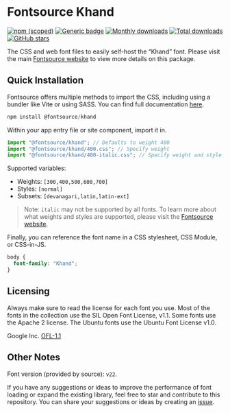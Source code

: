 # Fontsource Khand

[![npm (scoped)](https://img.shields.io/npm/v/@fontsource/khand?color=brightgreen)](https://www.npmjs.com/package/@fontsource/khand) [![Generic badge](https://img.shields.io/badge/fontsource-passing-brightgreen)](https://github.com/fontsource/fontsource) [![Monthly downloads](https://badgen.net/npm/dm/@fontsource/khand)](https://github.com/fontsource/fontsource) [![Total downloads](https://badgen.net/npm/dt/@fontsource/khand)](https://github.com/fontsource/fontsource) [![GitHub stars](https://img.shields.io/github/stars/fontsource/fontsource.svg?style=social&label=Star)](https://github.com/fontsource/fontsource/stargazers)

The CSS and web font files to easily self-host the “Khand” font. Please visit the main [Fontsource website](https://fontsource.org/fonts/khand) to view more details on this package.

## Quick Installation

Fontsource offers multiple methods to import the CSS, including using a bundler like Vite or using SASS. You can find full documentation [here](https://fontsource.org/docs/getting-started/introduction).

```javascript
npm install @fontsource/khand
```

Within your app entry file or site component, import it in.

```javascript
import "@fontsource/khand"; // Defaults to weight 400
import "@fontsource/khand/400.css"; // Specify weight
import "@fontsource/khand/400-italic.css"; // Specify weight and style
```

Supported variables:
- Weights: `[300,400,500,600,700]`
- Styles: `[normal]`
- Subsets: `[devanagari,latin,latin-ext]`

> Note: `italic` may not be supported by all fonts. To learn more about what weights and styles are supported, please visit the [Fontsource website](https://fontsource.org/fonts/khand).

Finally, you can reference the font name in a CSS stylesheet, CSS Module, or CSS-in-JS.

```css
body {
  font-family: "Khand";
}
```

## Licensing
Always make sure to read the license for each font you use. Most of the fonts in the collection use the SIL Open Font License, v1.1. Some fonts use the Apache 2 license. The Ubuntu fonts use the Ubuntu Font License v1.0.

Google Inc.
[OFL-1.1](http://scripts.sil.org/OFL)

## Other Notes
Font version (provided by source): `v22`.

If you have any suggestions or ideas to improve the performance of font loading or expand the existing library, feel free to star and contribute to this repository. You can share your suggestions or ideas by creating an [issue](https://github.com/fontsource/fontsource/issues).